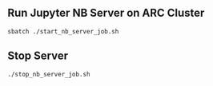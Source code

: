 ## Run Jupyter NB Server on ARC Cluster
```
sbatch ./start_nb_server_job.sh
```

## Stop Server
```
./stop_nb_server_job.sh
```
